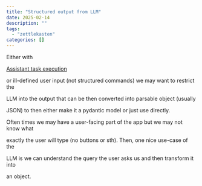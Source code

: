 ```yaml
---
title: "Structured output from LLM"
date: 2025-02-14
description: ""
tags: 
  - "zettlekasten"
categories: []
---
```


Either with

[Assistant task execution](Assistant%20task%20execution.md)

or ill-defined user input (not structured commands) we may want to restrict the

LLM into the output that can be then converted into parsable object (usually

JSON) to then either make it a pydantic model or just use directly.

Often times we may have a user-facing part of the app but we may not know what

exactly the user will type (no buttons or sth). Then, one nice use-case of the

LLM is we can understand the query the user asks us and then transform it into

an object.
